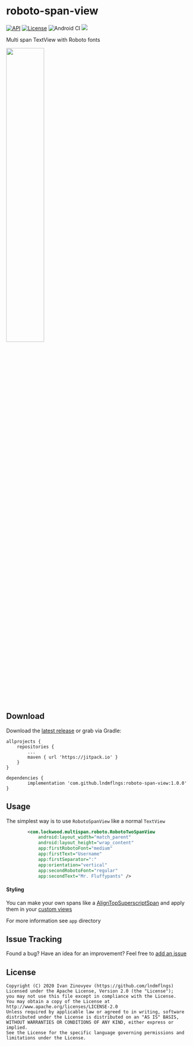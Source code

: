 # roboto-span-view
[![API](https://img.shields.io/badge/API-15%2B-orange.svg)](https://android-arsenal.com/api?level=15)
[![License](https://img.shields.io/badge/license-Apache%202-red.svg)](https://www.apache.org/licenses/LICENSE-2.0)
![Android CI](https://github.com/lndmflngs/roboto-span-view/workflows/Android%20CI/badge.svg)
[![](https://jitpack.io/v/lndmflngs/roboto-span-view.svg)](https://jitpack.io/#lndmflngs/roboto-span-view)

Multi span TextView with Roboto fonts

<img src="https://github.com/lndmflngs/roboto-span-view/blob/master/art/1.png?raw=true" width="45%" />

## Download
Download the [latest release][1] or grab via Gradle:

```
allprojects {
    repositories {
        ...
        maven { url 'https://jitpack.io' }
    }
}
```
```
dependencies {
        implementation 'com.github.lndmflngs:roboto-span-view:1.0.0'
}
```
## Usage
The simplest way is to use `RobotoSpanView` like a normal `TextView`

```xml
        <com.lockwood.multispan.roboto.RobotoTwoSpanView
            android:layout_width="match_parent"
            android:layout_height="wrap_content"
            app:firstRobotoFont="medium"
            app:firstText="Username"
            app:firstSeparator=":"
            app:orientation="vertical"
            app:secondRobotoFont="regular"
            app:secondText="Mr. Fluffypants" />
```
#### Styling
You can make your own spans like a [AlignTopSuperscriptSpan][8] and apply them in your [custom views][9]

For more information see `app` directory

## Issue Tracking
Found a bug? Have an idea for an improvement? Feel free to [add an issue](../../issues)

## License

```
Copyright (C) 2020 Ivan Zinovyev (https://github.com/lndmflngs)
Licensed under the Apache License, Version 2.0 (the "License");
you may not use this file except in compliance with the License.
You may obtain a copy of the License at
http://www.apache.org/licenses/LICENSE-2.0
Unless required by applicable law or agreed to in writing, software
distributed under the License is distributed on an "AS IS" BASIS,
WITHOUT WARRANTIES OR CONDITIONS OF ANY KIND, either express or implied.
See the License for the specific language governing permissions and
limitations under the License.
```
[1]: https://github.com/lndmflngs/roboto-span-view/releases/latest
[3]: https://github.com/lndmflngs/roboto-span-view#usage
[8]: https://github.com/lndmflngs/roboto-span-view/blob/master/app/src/main/java/com/lockwood/robotospandemo/span/AlignTopSuperscriptSpan.kt
[9]: https://github.com/lndmflngs/roboto-span-view/blob/master/app/src/main/java/com/lockwood/robotospandemo/view/SuperscriptTextView.kt
